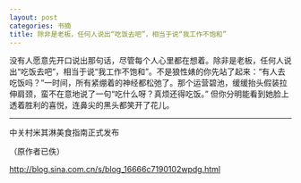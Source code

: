```yaml
---
layout: post
categories: 书摘
title: 除非是老板，任何人说出“吃饭去吧”，相当于说“我工作不饱和”
---
```


没有人愿意先开口说出那句话，尽管每个人心里都在想着。除非是老板，任何人说出“吃饭去吧”，相当于说“我工作不饱和”。不是狼性婊的你先站了起来：“有人去吃饭吗？”一时间，所有紧绷着的神经都松弛了。那个运营碧池，缓缓抬头假装拉伸肩颈，蛮不在意地说了一句“吃什么呀？真烦还得吃饭。” 但你分明能看到她脸上透着胜利的喜悦，连鼻尖的黑头都笑开了花儿。

---

中关村米其淋美食指南正式发布

（原作者已佚）

http://blog.sina.com.cn/s/blog_16666c7190102wpdg.html